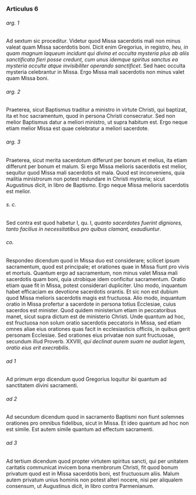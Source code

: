 ### Articulus 6

###### arg. 1
Ad sextum sic proceditur. Videtur quod Missa sacerdotis mali non minus valeat quam Missa sacerdotis boni. Dicit enim Gregorius, in registro, *heu, in quam magnum laqueum incidunt qui divina et occulta mysteria plus ab aliis sanctificata fieri posse credunt, cum unus idemque spiritus sanctus ea mysteria occulte atque invisibiliter operando sanctificet*. Sed haec occulta mysteria celebrantur in Missa. Ergo Missa mali sacerdotis non minus valet quam Missa boni.

###### arg. 2
Praeterea, sicut Baptismus traditur a ministro in virtute Christi, qui baptizat, ita et hoc sacramentum, quod in persona Christi consecratur. Sed non melior Baptismus datur a meliori ministro, ut supra habitum est. Ergo neque etiam melior Missa est quae celebratur a meliori sacerdote.

###### arg. 3
Praeterea, sicut merita sacerdotum differunt per bonum et melius, ita etiam differunt per bonum et malum. Si ergo Missa melioris sacerdotis est melior, sequitur quod Missa mali sacerdotis sit mala. Quod est inconveniens, quia malitia ministrorum non potest redundare in Christi mysteria; sicut Augustinus dicit, in libro de Baptismo. Ergo neque Missa melioris sacerdotis est melior.

###### s. c.
Sed contra est quod habetur I, qu. I, *quanto sacerdotes fuerint digniores, tanto facilius in necessitatibus pro quibus clamant, exaudiuntur*.

###### co.
Respondeo dicendum quod in Missa duo est considerare; scilicet ipsum sacramentum, quod est principale; et orationes quae in Missa fiunt pro vivis et mortuis. Quantum ergo ad sacramentum, non minus valet Missa mali sacerdotis quam boni, quia utrobique idem conficitur sacramentum. Oratio etiam quae fit in Missa, potest considerari dupliciter. Uno modo, inquantum habet efficaciam ex devotione sacerdotis orantis. Et sic non est dubium quod Missa melioris sacerdotis magis est fructuosa. Alio modo, inquantum oratio in Missa profertur a sacerdote in persona totius Ecclesiae, cuius sacerdos est minister. Quod quidem ministerium etiam in peccatoribus manet, sicut supra dictum est de ministerio Christi. Unde quantum ad hoc, est fructuosa non solum oratio sacerdotis peccatoris in Missa, sed etiam omnes aliae eius orationes quas facit in ecclesiasticis officiis, in quibus gerit personam Ecclesiae. Sed orationes eius privatae non sunt fructuosae, secundum illud Proverb. XXVIII, *qui declinat aurem suam ne audiat legem, oratio eius erit execrabilis*.

###### ad 1
Ad primum ergo dicendum quod Gregorius loquitur ibi quantum ad sanctitatem divini sacramenti.

###### ad 2
Ad secundum dicendum quod in sacramento Baptismi non fiunt solemnes orationes pro omnibus fidelibus, sicut in Missa. Et ideo quantum ad hoc non est simile. Est autem simile quantum ad effectum sacramenti.

###### ad 3
Ad tertium dicendum quod propter virtutem spiritus sancti, qui per unitatem caritatis communicat invicem bona membrorum Christi, fit quod bonum privatum quod est in Missa sacerdotis boni, est fructuosum aliis. Malum autem privatum unius hominis non potest alteri nocere, nisi per aliqualem consensum, ut Augustinus dicit, in libro contra Parmenianum.

